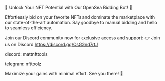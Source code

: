 🚀 Unlock Your NFT Potential with Our OpenSea Bidding Bot! 🚀

Effortlessly bid on your favorite NFTs and dominate the marketplace with our state-of-the-art automation. Say goodbye to manual bidding and hello to seamless efficiency.

Join our Discord community now for exclusive access and support:
👉 Join us on Discord
https://discord.gg/CsGGnd7rtJ

discord: mattnfttools

telegram: nfttoolz

Maximize your gains with minimal effort. See you there! 💎
